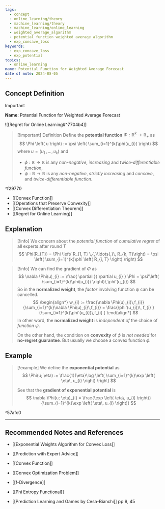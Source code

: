 ```yaml
---
tags:
  - concept
  - online_learning/theory
  - machine_learning/theory
  - machine_learning/online_learning
  - weighted_average_algorithm
  - potential_function_weighted_average_algorithm
  - exp_concave_loss
keywords:
  - exp_concave_loss
  - exp_potential
topics:
  - online_learning
name: Potential Function for Weighted Average Forecast
date of note: 2024-08-05
---
```


## Concept Definition

>[!important]
>**Name**: Potential Function for Weighted Average Forecast


![[Regret for Online Learning#^7704b4]]

>[!important] Definition
>Define the **potential function** $\Phi: \mathbb{R}^{k} \to \mathbb{R}_{+}$ as
>$$
>\Phi \left( u \right) := \psi \left( \sum_{i=1}^{k}\phi(u_{i}) \right)
>$$
>where $u=(u_{1} \,{,}\ldots{,}\,u_{k})$ and 
>- $\phi: \mathbb{R}\to \mathbb{R}$ is any *non-negative*, *increasing* and *twice-differentiable function*,
>- $\psi: \mathbb{R}\to \mathbb{R}$ is any *non-negative*, *strictly increasing* and *concave*, and *twice-differentiable function*.

^f29770

- [[Convex Function]]
- [[Operations that Preserve Convexity]]
- [[Convex Differentiation Theorem]]
- [[Regret for Online Learning]]

## Explanation

>[!info]
>We concern about the *potential function* of *cumulative regret* of all experts after round $T$
>$$
>\Phi(R_{T}) = \Phi \left( R_{1, T} \,{,}\ldots{,}\, R_{k, T}\right) = \psi \left( \sum_{i=1}^{k}\phi \left( R_{i, T} \right) \right)
>$$

>[!info]
>We can find the gradient of $\Phi$ as
>$$
>\nabla \Phi(u)_{i} := \frac{ \partial  }{ \partial u_{i} } \Phi = \psi'\left(  \sum_{i=1}^{k}\phi(u_{i}) \right)\,\phi'(u_{i}) 
>$$
>So in the **normalized weight**, the *factor* involving function $\psi$ can be cancelled. 
>$$
>\begin{align*}
> w_{i} := \frac{\nabla \Phi(u)_{i}\,f_{i}}{\sum_{i=1}^{k}\nabla \Phi(u)_{i}\,f_{i}} = \frac{\phi'(u_{i})\, f_{i} }{\sum_{i=1}^{k}\phi'(u_{i})\,f_{i} }
>\end{align*}
>$$
>In other word, the **normalized weight** is *independent of* the choice of *function* $\psi$.
>
>On the other hand, the condition on **convexity** of $\phi$ is *not needed* for **no-regret guarantee**. But usually we choose a convex function $\phi$.


## Example

>[!example]
>We define the **exponential potential** as 
>$$
>\Phi(u; \eta) := \frac{1}{\eta}\log \left( \sum_{i=1}^{k}\exp \left( \eta\, u_{i} \right) \right)
>$$
>
>See that the **gradient of exponential potential** is
>$$
>\nabla \Phi(u; \eta)_{i} = \frac{\exp \left( \eta\, u_{i} \right)}{\sum_{i=1}^{k}\exp \left( \eta\, u_{i} \right)}
>$$

^57afc0




-----------
##  Recommended Notes and References


- [[Exponential Weights Algorithm for Convex Loss]]
- [[Prediction with Expert Advice]]


- [[Convex Function]]
- [[Convex Optimization Problem]]

- [[f-Divergence]]
- [[Phi Entropy Functional]]

- [[Prediction Learning and Games by Cesa-Bianchi]] pp 9, 45
